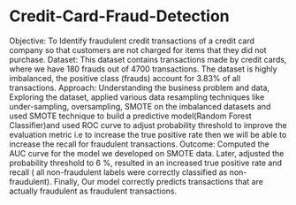 # Credit-Card-Fraud-Detection
Objective: To Identify fraudulent credit transactions of a credit card company so that customers are not charged for items that they did not purchase.  Dataset: This dataset contains transactions made by credit cards, where we have 180 frauds out of 4700 transactions. The dataset is highly imbalanced, the positive class (frauds) account for 3.83% of all transactions.  Approach: Understanding the business problem and data, Exploring the dataset, applied various data resampling techniques like under-sampling, oversampling, SMOTE on the imbalanced datasets and used SMOTE technique to build a predictive model(Random Forest Classifier)and used ROC curve to adjust probability threshold to improve the evaluation metric i.e to increase the true positive rate then we will be able to increase the recall for fraudulent transactions.  Outcome: Computed the AUC curve for the model we developed on SMOTE data. Later, adjusted the probability threshold to 6 %, resulted in an increased true positive rate and recall ( all non-fraudulent labels were correctly classified as non-fraudulent). Finally, Our model correctly predicts transactions that are actually fraudulent as fraudulent transactions.
